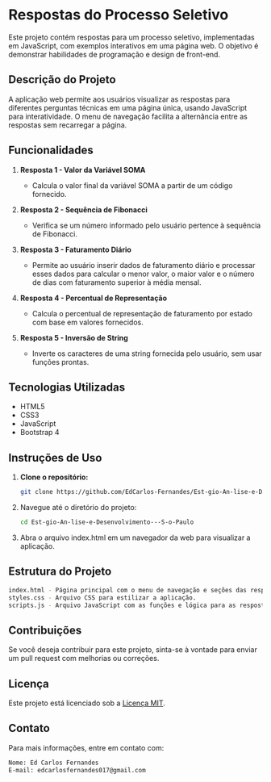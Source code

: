 # Respostas do Processo Seletivo

Este projeto contém respostas para um processo seletivo, implementadas em JavaScript, com exemplos interativos em uma página web. O objetivo é demonstrar habilidades de programação e design de front-end.

## Descrição do Projeto

A aplicação web permite aos usuários visualizar as respostas para diferentes perguntas técnicas em uma página única, usando JavaScript para interatividade. O menu de navegação facilita a alternância entre as respostas sem recarregar a página.

## Funcionalidades

1. **Resposta 1 - Valor da Variável SOMA**
   - Calcula o valor final da variável SOMA a partir de um código fornecido.

2. **Resposta 2 - Sequência de Fibonacci**
   - Verifica se um número informado pelo usuário pertence à sequência de Fibonacci.

3. **Resposta 3 - Faturamento Diário**
   - Permite ao usuário inserir dados de faturamento diário e processar esses dados para calcular o menor valor, o maior valor e o número de dias com faturamento superior à média mensal.

4. **Resposta 4 - Percentual de Representação**
   - Calcula o percentual de representação de faturamento por estado com base em valores fornecidos.

5. **Resposta 5 - Inversão de String**
   - Inverte os caracteres de uma string fornecida pelo usuário, sem usar funções prontas.

## Tecnologias Utilizadas

- HTML5
- CSS3
- JavaScript
- Bootstrap 4

## Instruções de Uso

1. **Clone o repositório:**
   ```bash
   git clone https://github.com/EdCarlos-Fernandes/Est-gio-An-lise-e-Desenvolvimento---S-o-Paulo.git
   
2. Navegue até o diretório do projeto:
   ```bash
   cd Est-gio-An-lise-e-Desenvolvimento---S-o-Paulo

3. Abra o arquivo index.html em um navegador da web para visualizar a aplicação.

## Estrutura do Projeto
```bash
index.html - Página principal com o menu de navegação e seções das respostas.
styles.css - Arquivo CSS para estilizar a aplicação.
scripts.js - Arquivo JavaScript com as funções e lógica para as respostas.
````

## Contribuições
Se você deseja contribuir para este projeto, sinta-se à vontade para enviar um pull request com melhorias ou correções.

## Licença
Este projeto está licenciado sob a [Licença MIT](LICENSE.txt).

## Contato
Para mais informações, entre em contato com:
```bash
Nome: Ed Carlos Fernandes
E-mail: edcarlosfernandes017@gmail.com
